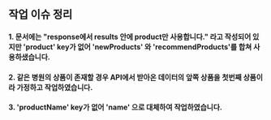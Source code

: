 작업 이슈 정리
---

#### 1. 문서에는 "response에서 results 안에 product만 사용합니다." 라고 작성되어 있지만 'product' key가 없어 'newProducts' 와 'recommendProducts'를 합쳐 사용하샜습니다.

#### 2. 같은 병원의 상품이 존재할 경우 API에서 받아온 데이터의 앞쪽 상품을 첫번째 상품이라 가정하고 작업하였습니다.

#### 3. 'productName' key가 없어 'name' 으로 대체하여 작업하였습니다.